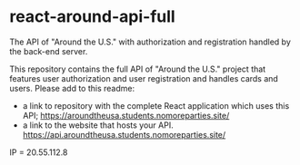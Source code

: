 # react-around-api-full

The API of "Around the U.S." with authorization and registration handled by the back-end server.

This repository contains the full API of "Around the U.S." project that features user authorization and user registration and handles cards and users. Please add to this readme:

- a link to repository with the complete React application which uses this API;
  https://aroundtheusa.students.nomoreparties.site/
- a link to the website that hosts your API.
  https://api.aroundtheusa.students.nomoreparties.site/

IP = 20.55.112.8

